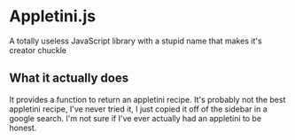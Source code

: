 # Appletini.js
A totally useless JavaScript library with a stupid name that makes it's creator chuckle

## What it actually does
It provides a function to return an appletini recipe. It's probably not the best appletini recipe, I've never tried it, I just copied it off of the sidebar in a google search. I'm not sure if I've ever actually had an appletini to be honest.
